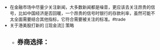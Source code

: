 - 在金融市场中尽量少关注新闻，大多数新闻都是噪音，更应该去关注昂贵的信号，比如中国经济是否回暖，一个昂贵的信号时银行的存款利率，虽然可能不太全面需要结合其他指标，它符合需要被关注的标准。#trade
- 关于港美股打新的 [[现金流]] 策略
	- 券商选择：
		-